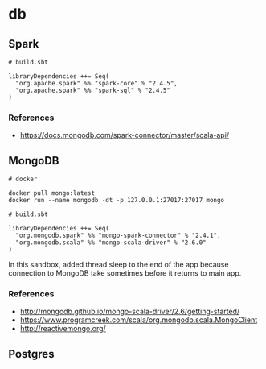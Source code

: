# db

## Spark

```
# build.sbt

libraryDependencies ++= Seq(
  "org.apache.spark" %% "spark-core" % "2.4.5",
  "org.apache.spark" %% "spark-sql" % "2.4.5"
)
```

### References
- https://docs.mongodb.com/spark-connector/master/scala-api/

## MongoDB

```
# docker

docker pull mongo:latest
docker run --name mongodb -dt -p 127.0.0.1:27017:27017 mongo

# build.sbt

libraryDependencies ++= Seq(
  "org.mongodb.spark" %% "mongo-spark-connector" % "2.4.1",
  "org.mongodb.scala" %% "mongo-scala-driver" % "2.6.0"
)
```

In this sandbox, added thread sleep to the end of the app because connection to 
MongoDB take sometimes before it returns to main app.

### References
- http://mongodb.github.io/mongo-scala-driver/2.6/getting-started/
- https://www.programcreek.com/scala/org.mongodb.scala.MongoClient
- http://reactivemongo.org/

## Postgres


